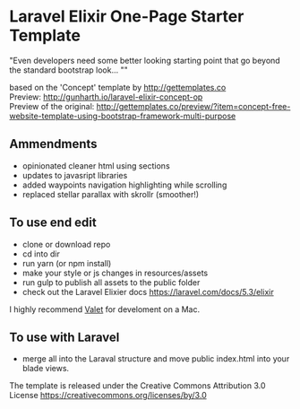 # Laravel Elixir One-Page Starter Template

"Even developers need some better looking starting point that go beyond the standard bootstrap look... ""

based on the 'Concept' template by http://gettemplates.co  
Preview: http://gunharth.io/laravel-elixir-concept-op  
Preview of the original: http://gettemplates.co/preview/?item=concept-free-website-template-using-bootstrap-framework-multi-purpose

## Ammendments
- opinionated cleaner html using sections
- updates to javasript libraries
- added waypoints navigation highlighting while scrolling
- replaced stellar parallax with skrollr (smoother!)

## To use end edit
- clone or download repo
- cd into dir
- run yarn (or npm install)
- make your style or js changes in resources/assets
- run gulp to publish all assets to the public folder
- check out the Laravel Elixier docs https://laravel.com/docs/5.3/elixir

I highly recommend [Valet](https://laravel.com/docs/5.3/valet) for develoment on a Mac.

## To use with Laravel
- merge all into the Laraval structure and move public index.html into your blade views.

The template is released under the Creative Commons Attribution 3.0 License https://creativecommons.org/licenses/by/3.0

